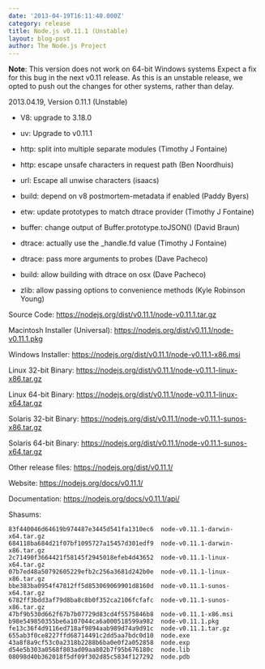 ```yaml
---
date: '2013-04-19T16:11:40.000Z'
category: release
title: Node.js v0.11.1 (Unstable)
layout: blog-post
author: The Node.js Project
---
```


**Note**: This version does not work on 64-bit Windows systems Expect
a fix for this bug in the next v0.11 release. As this is an unstable
release, we opted to push out the changes for other systems, rather
than delay.

2013.04.19, Version 0.11.1 (Unstable)

- V8: upgrade to 3.18.0

- uv: Upgrade to v0.11.1

- http: split into multiple separate modules (Timothy J Fontaine)

- http: escape unsafe characters in request path (Ben Noordhuis)

- url: Escape all unwise characters (isaacs)

- build: depend on v8 postmortem-metadata if enabled (Paddy Byers)

- etw: update prototypes to match dtrace provider (Timothy J Fontaine)

- buffer: change output of Buffer.prototype.toJSON() (David Braun)

- dtrace: actually use the \_handle.fd value (Timothy J Fontaine)

- dtrace: pass more arguments to probes (Dave Pacheco)

- build: allow building with dtrace on osx (Dave Pacheco)

- zlib: allow passing options to convenience methods (Kyle Robinson Young)

Source Code: https://nodejs.org/dist/v0.11.1/node-v0.11.1.tar.gz

Macintosh Installer (Universal): https://nodejs.org/dist/v0.11.1/node-v0.11.1.pkg

Windows Installer: https://nodejs.org/dist/v0.11.1/node-v0.11.1-x86.msi

Linux 32-bit Binary: https://nodejs.org/dist/v0.11.1/node-v0.11.1-linux-x86.tar.gz

Linux 64-bit Binary: https://nodejs.org/dist/v0.11.1/node-v0.11.1-linux-x64.tar.gz

Solaris 32-bit Binary: https://nodejs.org/dist/v0.11.1/node-v0.11.1-sunos-x86.tar.gz

Solaris 64-bit Binary: https://nodejs.org/dist/v0.11.1/node-v0.11.1-sunos-x64.tar.gz

Other release files: https://nodejs.org/dist/v0.11.1/

Website: https://nodejs.org/docs/v0.11.1/

Documentation: https://nodejs.org/docs/v0.11.1/api/

Shasums:

```
83f440046d64619b974487e3445d541fa1310ec6  node-v0.11.1-darwin-x64.tar.gz
684118ba684d21f07bf1095727a15457d301edf9  node-v0.11.1-darwin-x86.tar.gz
2c71490f3664421f58145f2945018efeb4d43652  node-v0.11.1-linux-x64.tar.gz
07b7ed48a50792605229efb2c256a3681d242b0e  node-v0.11.1-linux-x86.tar.gz
bbe383ba0954f47812ff5d853069069901d8160d  node-v0.11.1-sunos-x64.tar.gz
6782ff3bdd3af79d8ba8c8b0f352ca2106fcfafc  node-v0.11.1-sunos-x86.tar.gz
47bf9b530d662f67b7b07729d83cd4f5575846b8  node-v0.11.1-x86.msi
b98e549850355be6a107044ca6a000518599a982  node-v0.11.1.pkg
fe13c36f4d9116ed718af9894aab989d74a9d91c  node-v0.11.1.tar.gz
655ab3f0ce8227ffd68714491c2dd5aa7bdc0d10  node.exe
43a8f8a9cf53c0a2318b2288b6ba0e0f2a052858  node.exp
d54e5b303a0568f803ad09aa802b7f95b676180c  node.lib
08098d40b362018f5df09f302d85c5834f127292  node.pdb
```
